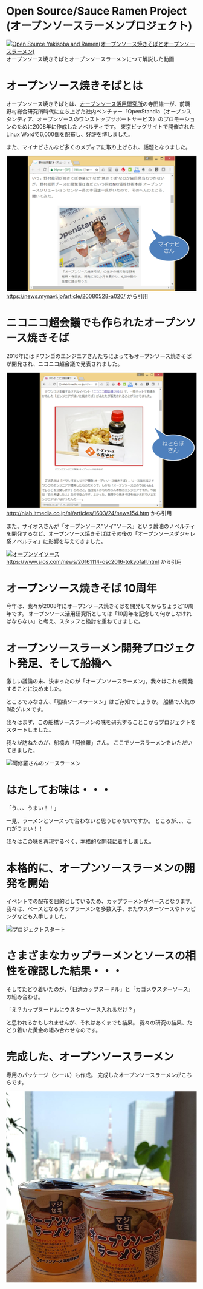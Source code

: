 # Open Source/Sauce Ramen Project (オープンソースラーメンプロジェクト)
[![Open Source Yakisoba and Ramen(オープンソース焼きそばとオープンソースラーメン)](http://img.youtube.com/vi/70fv7SQ5NkM/0.jpg)](http://www.youtube.com/watch?v=70fv7SQ5NkM)<br>
オープンソース焼きそばとオープンソースラーメンにつて解説した動画

# オープンソース焼きそばとは
オープンソース焼きそばとは、[オープンソース活用研究所](https://osslabo.com)の寺田雄一が、前職 野村総合研究所時代に立ち上げた社内ベンチャー「OpenStandia（オープンスタンディア、オープンソースのワンストップサポートサービス）のプロモーションのために2008年に作成したノベルティです。
東京ビッグサイトで開催されたLinux Wordで6,000個を配布し、好評を博しました。

また、マイナビさんなど多くのメディアに取り上げられ、話題となりました。

[![マイナビさんに取材していただいたときの写真](https://github.com/OSSLabo/opensource-ramen/blob/master/image/mynavi.jpg)](https://news.mynavi.jp/article/20080528-a020/)<br>
https://news.mynavi.jp/article/20080528-a020/ から引用

# ニコニコ超会議でも作られたオープンソース焼きそば
2016年にはドワンゴのエンジニアさんたちによってもオープンソース焼きそばが開発され、ニコニコ超会議で発表されました。

[![ドワンゴエンジニアによるオープンソース焼きそば](https://raw.githubusercontent.com/OSSLabo/opensource-ramen/master/image/nlab.jpg)](http://nlab.itmedia.co.jp/nl/articles/1603/24/news154.htm)<br>
http://nlab.itmedia.co.jp/nl/articles/1603/24/news154.htm から引用

また、サイオスさんが「オープンソース"ソイ"ソース」という醤油のノベルティを開発するなど、オープンソース焼きそばはその後の「オープンソースダジャレ系ノベルティ」に影響を与えてきました。

[![オープンソイソース](https://www.sios.com/news/img/161107_report_osc16tokyofall_1305_rt_2.png)](https://www.sios.com/news/20161114-osc2016-tokyofall.html)<br>
https://www.sios.com/news/20161114-osc2016-tokyofall.html から引用

# オープンソース焼きそば 10周年
今年は、我々が2008年にオープンソース焼きそばを開発してからちょうど10周年です。
オープンソース活用研究所としては「10周年を記念して何かしなければならない」と考え、スタッフと検討を重ねてきました。

# オープンソースラーメン開発プロジェクト発足、そして船橋へ
激しい議論の末、決まったのが「オープンソースラーメン」。我々はこれを開発することに決めました。

ところでみなさん、「船橋ソースラーメン」はご存知でしょうか。
船橋で人気のB級グルメです。

我々はまず、この船橋ソースラーメンの味を研究することこからプロジェクトをスタートしました。

我々が訪ねたのが、船橋の「阿修羅」さん。
ここでソースラーメンをいただいてきました。

![阿修羅さんのソースラーメン](https://raw.githubusercontent.com/OSSLabo/opensource-ramen/master/image/funabashi-sauce-ramen.jpg)

# はたしてお味は・・・
「う、、、うまい！！」

一見、ラーメンとソースって合わないと思うじゃないですか。
ところが、、、これがうまい！！

我々はこの味を再現するべく、本格的な開発に着手しました。

# 本格的に、オープンソースラーメンの開発を開始
イベントでの配布を目的としているため、カップラーメンがベースとなります。
我々は、ベースとなるカップラーメンを多数入手、またウスターソースやトッピングなども入手しました。

![プロジェクトスタート](https://raw.githubusercontent.com/OSSLabo/opensource-ramen/master/image/project-start.jpg)

# さまざまなカップラーメンとソースの相性を確認した結果・・・
そしてたどり着いたのが、「日清カップヌードル」と「カゴメウスターソース」の組み合わせ。

「え？カップヌードルにウスターソース入れるだけ？」

と思われるかもしれませんが、それはあくまでも結果。
我々の研究の結果、たどり着いた黄金の組み合わせなのです。

# 完成した、オープンソースラーメン
専用のパッケージ（シール）も作成。
完成したオープンソースラーメンがこちらです。

![オープンソースラーメン](https://raw.githubusercontent.com/OSSLabo/opensource-ramen/master/image/oss-ramen.jpg)


